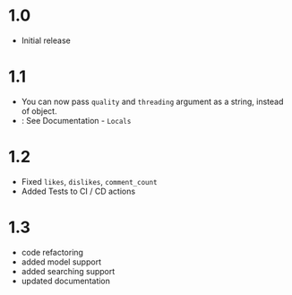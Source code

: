 # 1.0
- Initial release

# 1.1
- You can now pass `quality` and `threading` argument as a string, instead of object.
- : See Documentation - `Locals`

# 1.2
- Fixed `likes`, `dislikes`, `comment_count`
- Added Tests to CI / CD actions

# 1.3
- code refactoring
- added model support
- added searching support
- updated documentation